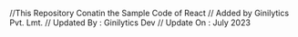 
//This Repository Conatin the Sample Code of React
// Added by Ginilytics Pvt. Lmt.
// Updated By : Ginilytics Dev
// Update On : July 2023 
